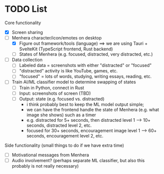 # TODO List

Core functionality

-   [x] Screen sharing
-   [ ] Menhera character/icon/emotes on desktop
    -   [x] Figure out framework/tools (language) ==> we are using Tauri + SvelteKit (TypeScript frontend, Rust backend)
    -   [ ] States of Menhera (e.g. focused, distracted, very distracted, etc.)
-   [ ] Data collection
    -   [ ] Labeled data = screenshots with either "distracted" or "focused"
    -   [ ] "distracted" activity is like YouTube, games, etc.
    -   [ ] "focused" = lots of words, studying, writing essays, reading, etc.
-   [ ] Train AI/ML classifier model to determine swapping of states
    -   [ ] Train in Python, connect in Rust
    -   [ ] Input: screenshots of screen (TBD)
    -   [ ] Output: state (e.g. focused vs. distracted)
        -   i think probably best to keep the ML model output simple;
        -   we can have the frontend handle the state of Menhera (e.g. what image she shows) such as a timer
        -   e.g. distracted for 5+ seconds, then distracted level 1 --> 10+ seconds, distracted level 2, etc.
        -   focused for 30+ seconds, encouragement image level 1 --> 60+ seconds, encouragement level 2, etc.

Side functionality (small things to do if we have extra time)

-   [ ] Motivational messages from Menhera
-   [ ] Audio involvement? (perhaps separate ML classifier, but also this probably is not really necessary)
